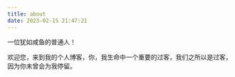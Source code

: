 ```yaml
---
title: about
date: 2023-02-15 21:47:21
---
```


一位犹如咸鱼的普通人！

欢迎您，来到我的个人博客，你，我生命中一个重要的过客，我们之所以是过客，因为你未曾会为我停留。


